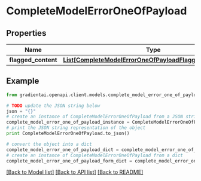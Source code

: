 # CompleteModelErrorOneOfPayload


## Properties
Name | Type | Description | Notes
------------ | ------------- | ------------- | -------------
**flagged_content** | [**List[CompleteModelErrorOneOfPayloadFlaggedContentInner]**](CompleteModelErrorOneOfPayloadFlaggedContentInner.md) |  | 

## Example

```python
from gradientai.openapi.client.models.complete_model_error_one_of_payload import CompleteModelErrorOneOfPayload

# TODO update the JSON string below
json = "{}"
# create an instance of CompleteModelErrorOneOfPayload from a JSON string
complete_model_error_one_of_payload_instance = CompleteModelErrorOneOfPayload.from_json(json)
# print the JSON string representation of the object
print CompleteModelErrorOneOfPayload.to_json()

# convert the object into a dict
complete_model_error_one_of_payload_dict = complete_model_error_one_of_payload_instance.to_dict()
# create an instance of CompleteModelErrorOneOfPayload from a dict
complete_model_error_one_of_payload_form_dict = complete_model_error_one_of_payload.from_dict(complete_model_error_one_of_payload_dict)
```
[[Back to Model list]](../README.md#documentation-for-models) [[Back to API list]](../README.md#documentation-for-api-endpoints) [[Back to README]](../README.md)


